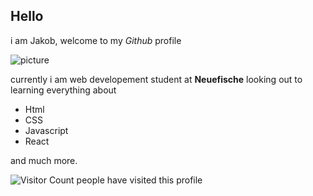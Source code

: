 ## Hello
i am Jakob, welcome to my _Github_ profile




![picture](https://www.queb.org/wp-content/uploads/2022/08/logo-neue-fische.png)

currently i am web developement student at **Neuefische** looking out to learning everything about
- Html
- CSS
- Javascript
- React

and much more.


![Visitor Count](https://profile-counter.glitch.me/JakobRaap/count.svg) people have visited this profile
